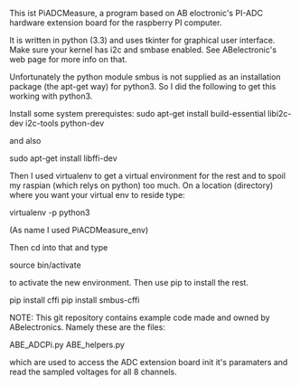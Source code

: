 This ist PiADCMeasure, a program based on AB eloctronic's PI-ADC hardware extension board for
the raspberry PI computer.

It is written in python (3.3) and uses tkinter for graphical user interface. Make sure your kernel has i2c and smbase enabled. See ABelectronic's web page for 
more info on that.

Unfortunately the python module smbus is not supplied as an installation package (the apt-get way) 
for python3. So I did the following to get this working with python3.

Install some system prerequistes:
sudo apt-get install build-essential libi2c-dev i2c-tools python-dev

and also

sudo apt-get install libffi-dev

Then I used virtualenv to get a virtual environment for the rest and to spoil my raspian (which relys on python) too much.
On a location (directory) where you want your virtual env to reside type:

virtualenv -p python3 <name>

(As name I used PiACDMeasure_env)

Then cd into that and type

source bin/activate

to activate the new environment. Then use pip to install the rest.

pip install cffi
pip install smbus-cffi

NOTE: This git repository contains example code made and owned by ABelectronics. Namely
these are the files:

ABE_ADCPi.py
ABE_helpers.py

which are used to access the ADC extension board init it's paramaters and read
the sampled voltages for all 8 channels.
